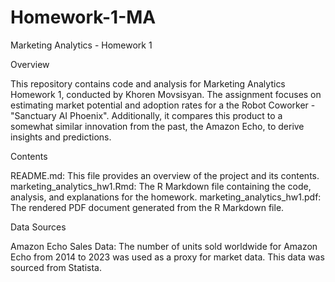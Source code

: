 # Homework-1-MA

Marketing Analytics - Homework 1

Overview

This repository contains code and analysis for Marketing Analytics Homework 1, conducted by Khoren Movsisyan. The assignment focuses on estimating market potential and adoption rates for a the Robot Coworker - "Sanctuary AI Phoenix". Additionally, it compares this product to a somewhat similar innovation from the past, the Amazon Echo, to derive insights and predictions.

Contents

README.md: This file provides an overview of the project and its contents.
marketing_analytics_hw1.Rmd: The R Markdown file containing the code, analysis, and explanations for the homework.
marketing_analytics_hw1.pdf: The rendered PDF document generated from the R Markdown file.

Data Sources

Amazon Echo Sales Data: The number of units sold worldwide for Amazon Echo from 2014 to 2023 was used as a proxy for market data. This data was sourced from Statista.
